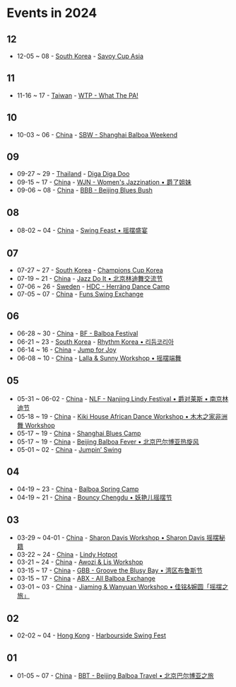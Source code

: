 # Events in 2024
## 12

- 12-05 ~ 08 - [South Korea](ko_KR/index.md) - [Savoy Cup Asia](ko_KR/savoy-cup-asia.md)

## 11

- 11-16 ~ 17 - [Taiwan](zh_TW/index.md) - [WTP - What The PA!](zh_TW/what-the-pa.md)

## 10

- 10-03 ~ 06 - [China](zh_CN/index.md) - [SBW - Shanghai Balboa Weekend](zh_CN/shanghai-balboa-weekend.md)

## 09

- 09-27 ~ 29 - [Thailand](th_TH/index.md) - [Diga Diga Doo](th_TH/diga-diga-doo.md)
- 09-15 ~ 17 - [China](zh_CN/index.md) - [WJN - Women's Jazzination • 爵了姐妹](zh_CN/womens-jazzination.md)
- 09-06 ~ 08 - [China](zh_CN/index.md) - [BBB - Beijing Blues Bush](zh_CN/beijing-blues-bush.md)

## 08

- 08-02 ~ 04 - [China](zh_CN/index.md) - [Swing Feast • 摇摆盛宴](zh_CN/swing-feast.md)

## 07

- 07-27 ~ 27 - [South Korea](ko_KR/index.md) - [Champions Cup Korea](ko_KR/champions-cup-korea.md)
- 07-19 ~ 21 - [China](zh_CN/index.md) - [Jazz Do It • 北京林迪舞交流节](zh_CN/jazz-do-it.md)
- 07-06 ~ 26 - [Sweden](sv_SE/index.md) - [HDC - Herräng Dance Camp](sv_SE/herrang-dance-camp.md)
- 07-05 ~ 07 - [China](zh_CN/index.md) - [Funs Swing Exchange](zh_CN/funs-swing-exchange.md)

## 06

- 06-28 ~ 30 - [China](zh_CN/index.md) - [BF - Balboa Festival](zh_CN/balboa-festival.md)
- 06-21 ~ 23 - [South Korea](ko_KR/index.md) - [Rhythm Korea • 리듬코리아](ko_KR/rhythm-korea.md)
- 06-14 ~ 16 - [China](zh_CN/index.md) - [Jump for Joy](zh_CN/jump-for-joy.md)
- 06-08 ~ 10 - [China](zh_CN/index.md) - [Lalla & Sunny Workshop • 摇摆端舞](zh_CN/dali-lalla-n-sunny-workshop.md)

## 05

- 05-31 ~ 06-02 - [China](zh_CN/index.md) - [NLF - Nanjing Lindy Festival • 爵对莱斯 • 南京林迪节](zh_CN/nanjing-lindy-festival.md)
- 05-18 ~ 19 - [China](zh_CN/index.md) - [Kiki House African Dance Workshop • 木木之家非洲舞 Workshop](zh_CN/xiamen-kiki-house-african-dance-workshop.md)
- 05-17 ~ 19 - [China](zh_CN/index.md) - [Shanghai Blues Camp](zh_CN/shanghai-blues-camp.md)
- 05-17 ~ 19 - [China](zh_CN/index.md) - [Beijing Balboa Fever • 北京巴尔博亚热旋风](zh_CN/beijing-balboa-fever.md)
- 05-01 ~ 02 - [China](zh_CN/index.md) - [Jumpin’ Swing](zh_CN/jumping-swing.md)

## 04

- 04-19 ~ 23 - [China](zh_CN/index.md) - [Balboa Spring Camp](zh_CN/balboa-spring-camp.md)
- 04-19 ~ 21 - [China](zh_CN/index.md) - [Bouncy Chengdu • 妖艳儿摇摆节](zh_CN/bouncy-chengdu.md)

## 03

- 03-29 ~ 04-01 - [China](zh_CN/index.md) - [Sharon Davis Workshop • Sharon Davis 摇摆秘籍](zh_CN/beijing-sharon-davis-workshop.md)
- 03-22 ~ 24 - [China](zh_CN/index.md) - [Lindy Hotpot](zh_CN/lindy-hotpot.md)
- 03-21 ~ 24 - [China](zh_CN/index.md) - [Awozi & Lis Workshop](zh_CN/xiamen-awozi-n-lis-workshop.md)
- 03-15 ~ 17 - [China](zh_CN/index.md) - [GBB - Groove the Blusy Bay • 湾区布鲁斯节](zh_CN/groove-the-blusy-bay.md)
- 03-15 ~ 17 - [China](zh_CN/index.md) - [ABX - All Balboa Exchange](zh_CN/all-balboa-exchange.md)
- 03-01 ~ 03 - [China](zh_CN/index.md) - [Jiaming & Wanyuan Workshop • 佳铭&婉圆「摇摆之旅」](zh_CN/xiamen-jiaming-n-wanyuan-workshop.md)

## 02

- 02-02 ~ 04 - [Hong Kong](zh_HK/index.md) - [Harbourside Swing Fest](zh_HK/harbourside-swing-fest.md)

## 01

- 01-05 ~ 07 - [China](zh_CN/index.md) - [BBT - Beijing Balboa Travel • 北京巴尔博亚之旅](zh_CN/beijing-balboa-travel.md)

